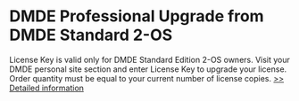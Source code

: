 # DMDE Professional Upgrade from DMDE Standard 2-OS
License Key is valid only for DMDE Standard Edition 2-OS owners.
Visit your DMDE personal site section and enter License Key to upgrade your license.
Order quantity must be equal to your current number of license copies.
[>> Detailed information](https://secure.shareit.com/shareit/product.html?productid=300490612&affiliateid=200057808)